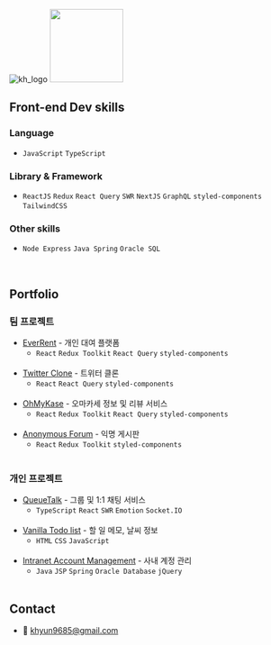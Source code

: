 ![kh_logo](https://user-images.githubusercontent.com/73919235/193058972-03211f18-894f-4187-8c6a-6706d0d60cc4.jpg)
<img src="https://user-images.githubusercontent.com/73919235/196759856-c5ce95b3-14cb-4d43-9ebd-c195a3988e51.png" height="130px" />

## Front-end Dev skills
### Language
- `JavaScript` `TypeScript`
### Library & Framework
- `ReactJS` `Redux` `React Query` `SWR` `NextJS` `GraphQL` `styled-components` `TailwindCSS`
### Other skills
- `Node Express` `Java Spring` `Oracle SQL`
<br>

## Portfolio
### 팀 프로젝트
- [EverRent](https://github.com/ever-rent/ever-rent-FE) - 개인 대여 플랫폼
  - `React` `Redux Toolkit` `React Query` `styled-components`
  <br>
- [Twitter Clone](https://github.com/kwakhyun/twitter-clone-FE) - 트위터 클론
  - `React` `React Query` `styled-components`
  <br>
- [OhMyKase](https://github.com/kwakhyun/oh-my-kase-FE) - 오마카세 정보 및 리뷰 서비스
  - `React` `Redux Toolkit` `React Query` `styled-components`
  <br>
- [Anonymous Forum](https://github.com/kwakhyun/everyone-bulletin-board) - 익명 게시판
  - `React` `Redux Toolkit` `styled-components`
  <br>
  
### 개인 프로젝트
- [QueueTalk](https://github.com/kwakhyun/our-talk) - 그룹 및 1:1 채팅 서비스
  - `TypeScript` `React` `SWR` `Emotion` `Socket.IO`
  <br>
- [Vanilla Todo list](https://github.com/kwakhyun/vanilla-todo-list) - 할 일 메모, 날씨 정보
  - `HTML` `CSS` `JavaScript`
  <br>
- [Intranet Account Management](https://github.com/kwakhyun/intranet-account-management) - 사내 계정 관리
  - `Java` `JSP` `Spring` `Oracle Database` `jQuery`
  <br>
  
## Contact
- 📧 khyun9685@gmail.com
